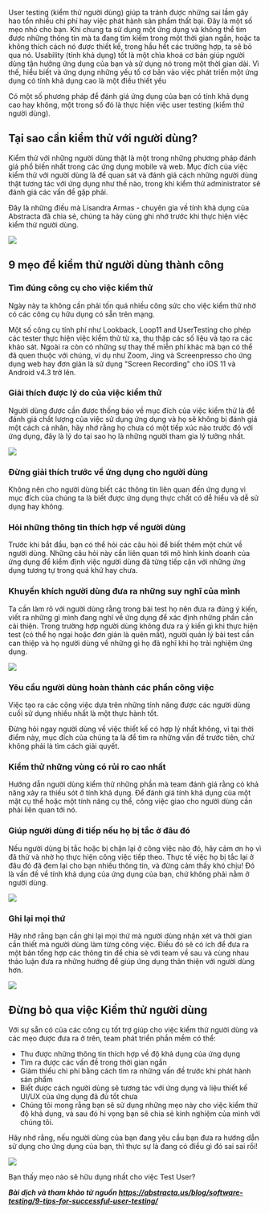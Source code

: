 User testing (kiểm thử người dùng) giúp ta tránh được những sai lầm gây hao tổn nhiều chi phí hay việc phát hành sản phẩm thất bại. Đây là một số mẹo nhỏ cho bạn.
Khi chung ta sử dụng một ứng dụng và không thể tìm được những thông tin mà ta đang tìm kiếm trong một thời gian ngắn, hoặc ta không thích cách nó được thiết kế, trong hầu hết các trường hợp, ta sẽ bỏ qua nó. Usability (tính khả dụng) tốt là một chìa khoá cơ bản giúp người dùng tận hưởng ứng dụng của bạn và sử dụng nó trong một thời gian dài. Vì thế, hiểu biết và ứng dụng những yếu tố cơ bản vào việc phát triển một ứng dụng có tính khả dụng cao là một điều thiết yếu

Có một số phương pháp để đánh giá ứng dụng của bạn có tính khả dụng cao hay không, một trong số đó là thực hiện việc user testing (kiểm thử người dùng).

## Tại sao cần kiểm thử với người dùng?

Kiểm thử với những người dùng thật là một trong những phương pháp đánh giá phổ biến nhất trong các ứng dụng mobile và web. Mục đích của việc kiểm thử với người dùng là để quan sát và đánh giá cách những người dùng thật tương tác với ứng dụng như thế nào, trong khi kiểm thử administrator sẽ đánh giá các vấn đề gặp phải.

Đây là những điều mà Lisandra Armas - chuyên gia về tính khả dụng của Abstracta đã chia sẻ, chúng ta hãy cùng ghi nhớ trước khi thực hiện việc kiểm thử người dùng.

![](https://abstracta.us/wp-content/uploads/2018/10/test-subjects-1.gif)

## 9 mẹo để kiểm thử người dùng thành công

### Tìm đúng công cụ cho việc kiểm thử

Ngày này ta không cần phải tốn quá nhiều công sức cho việc kiểm thử nhờ có các công cụ hữu dụng có sẵn trên mạng.

Một số công cụ tính phí như Lookback, Loop11 and UserTesting cho phép các tester thực hiện việc kiểm thử từ xa, thu thập các số liệu và tạo ra các khảo sát. Ngoài ra còn có những sự thay thế miễn phí khác mà bạn có thể đã quen thuộc với chúng, ví dụ như Zoom, Jing và Screenpresso cho ứng dụng web hay đơn giản là sử dụng "Screen Recording" cho iOS 11 và Android v4.3 trở lên.

### Giải thích được lý do của việc kiểm thử

Người dùng được cần được thống báo về mục đích của việc kiểm thử là để đánh giá chất lượng của việc sử dụng ứng dụng và họ sẽ không bị đánh giá một cách cá nhân, hãy nhớ rằng họ chưa có một tiếp xúc nào trước đó với ứng dụng, đây là lý do tại sao họ là những người tham gia lý tưởng nhất.

![](https://abstracta.us/wp-content/uploads/2018/10/millie.gif)

### Đừng giải thích trước về ứng dụng cho người dùng

Không nên cho người dùng biết các thông tin liên quan đến ứng dụng vì mục đích của chúng ta là biết được ứng dụng thực chất có dễ hiểu và dễ sử dụng hay không.

### Hỏi những thông tin thích hợp về người dùng

Trước khi bắt đầu, bạn có thể hỏi các câu hỏi để biết thêm một chút về người dùng. Những câu hỏi này cần liên quan tới mô hình kinh doanh của ứng dụng để kiểm định việc người dùng đã từng tiếp cận với những ứng dụng tương tự trong quá khứ hay chưa.

### Khuyến khích người dùng đưa ra những suy nghĩ của mình

Ta cần làm rõ với người dùng rằng trong bài test họ nên đưa ra đúng ý kiến, viết ra những gì mình đang nghĩ về ứng dụng để xác định những phần cần cải thiện. Trong trường hợp người dùng không đưa ra ý kiến gì khi thực hiện test (có thể họ ngại hoặc đơn giản là quên mất), người quản lý bài test cần can thiệp và họ người dùng về những gì họ đã nghĩ khi họ trải nghiệm ứng dụng.

![](https://abstracta.us/wp-content/uploads/2018/10/talk-out-loud.gif)

### Yêu cầu người dùng hoàn thành các phần công việc

Việc tạo ra các công việc dựa trên những tính năng được các người dùng cuối sử dụng nhiều nhất là một thực hành tốt.

Đừng hỏi ngay người dùng về việc thiết kế có hợp lý nhất không, vì tại thời điểm này, mục đích của chúng ta là để tìm ra những vấn đề trước tiên, chứ không phải là tìm cách giải quyết.

### Kiểm thử những vùng có rủi ro cao nhất

Hướng dẫn người dùng kiểm thử những phần mà team đánh giá rằng có khả năng xảy ra thiếu sót ở tính khả dụng. Để đánh giá tính khả dụng của một mặt cụ thể hoặc một tính năng cụ thể, công việc giao cho người dùng cần phải liên quan tới nó.

### Giúp người dùng đi tiếp nếu họ bị tắc ở đâu đó

Nếu người dùng bị tắc hoặc bị chặn lại ở công việc nào đó, hãy cảm ơn họ vì đã thử và nhờ họ thực hiện công việc tiếp theo. Thực tế việc họ bị tắc lại ở đâu đó đã đem lại cho bạn nhiều thông tin, và đừng cảm thấy khó chịu! Đó là vấn đề về tính khả dụng của ứng dụng của bạn, chứ không phải nằm ở người dùng.

![](https://abstracta.us/wp-content/uploads/2018/10/giphy-test.gif)

### Ghi lại mọi thứ

Hãy nhớ rằng bạn cần ghi lại mọi thứ mà người dùng nhận xét và thời gian cần thiết mà người dùng làm từng công việc. Điều đó sẽ có ích để đưa ra một bản tổng hợp các thông tin để chia sẻ với team về sau và cùng nhau thảo luận đưa ra những hướng để giúp ứng dụng thân thiện với người dùng hơn.

![](https://abstracta.us/wp-content/uploads/2018/10/doggy.gif)

## Đừng bỏ qua việc Kiểm thử người dùng

Với sự sẵn có của các công cụ tốt trợ giúp cho việc kiểm thử người dùng và các mẹo được đưa ra ở trên, team phát triển phần mềm có thể:

- Thu được những thông tin thích hợp về độ khả dụng của ứng dụng
- Tìm ra được các vấn đề trong thời gian ngắn
- Giảm thiểu chi phí bằng cách tìm ra những vấn đề trước khi phát hành sản phẩm
- Biết được cách người dùng sẽ tương tác với ứng dụng và liệu thiết kế UI/UX của ứng dụng đã đủ tốt chưa
- Chúng tôi mong rằng bạn sẽ sử dụng những mẹo này cho việc kiểm thử độ khả dụng, và sau đó hi vọng bạn sẽ chia sẻ kinh nghiệm của mình với chúng tôi.

Hãy nhớ rằng, nếu người dùng của bạn đang yêu cầu bạn đưa ra hướng dẫn sử dụng cho ứng dụng của bạn, thì thực sự là đang có điều gì đó sai sai rồi!

![](https://abstracta.us/wp-content/uploads/2018/10/homer.gif)

Bạn thấy mẹo nào sẽ hữu dụng nhất cho việc Test User?

***Bài dịch và tham khảo từ nguồn https://abstracta.us/blog/software-testing/9-tips-for-successful-user-testing/***